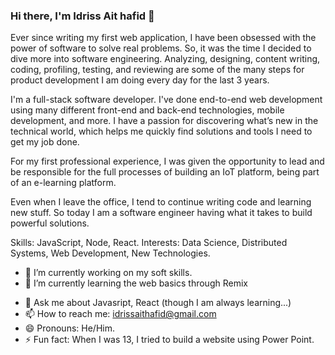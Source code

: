 ### Hi there, I'm Idriss Ait hafid 👋

Ever since writing my first web application, I have been obsessed with the power of software to solve real problems. So, it was the time I decided to dive more into software engineering. Analyzing, designing, content writing, coding, profiling, testing, and reviewing are some of the many steps for product development I am doing every day for the last 3 years.

I'm a full-stack software developer. I've done end-to-end web development using many different front-end and back-end technologies, mobile development, and more. I have a passion for discovering what’s new in the technical world, which helps me quickly find solutions and tools I need to get my job done.

For my first professional experience, I was given the opportunity to lead and be responsible for the full processes of building an IoT platform, being part of an e-learning platform.

Even when I leave the office, I tend to continue writing code and learning new stuff.
So today I am a software engineer having what it takes to build powerful solutions.

Skills: JavaScript, Node, React.
Interests: Data Science, Distributed Systems, Web Development, New Technologies. 

- 🔭 I’m currently working on my soft skills.
- 🌱 I’m currently learning the web basics through Remix
<!---- 👯 I’m looking to collaborate on ...
- 🤔 I’m looking for help with ... -->
- 💬 Ask me about Javasript, React (though I am always learning...)
- 📫 How to reach me: idrissaithafid@gmail.com
- 😄 Pronouns: He/Him.
- ⚡ Fun fact: When I was 13, I tried to build a website using Power Point.
